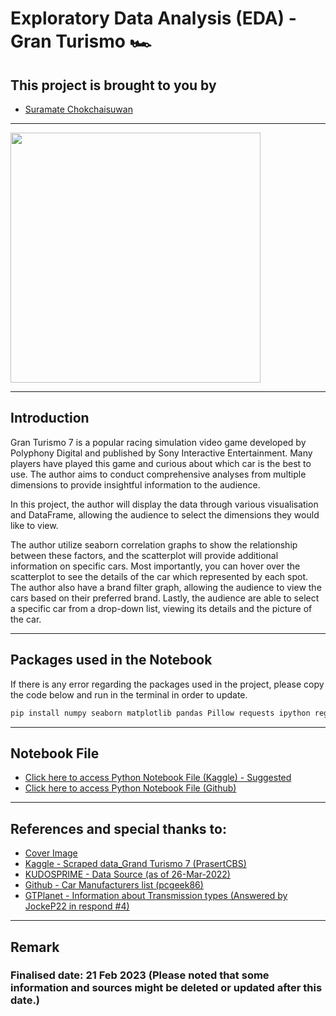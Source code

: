 # Exploratory Data Analysis (EDA) - Gran Turismo 🏎️
## This project is brought to you by 
* [Suramate Chokchaisuwan](https://github.com/sc-matthew)
---

<img src="https://wallpaperaccess.com/full/4602804.jpg" weight="800" height="400">

---
## Introduction
Gran Turismo 7 is a popular racing simulation video game developed by Polyphony Digital and published by Sony Interactive Entertainment. Many players have played this game and curious about which car is the best to use. The author aims to conduct comprehensive analyses from multiple dimensions to provide insightful information to the audience.

In this project, the author will display the data through various visualisation and DataFrame, allowing the audience to select the dimensions they would like to view. 
    
The author utilize seaborn correlation graphs to show the relationship between these factors, and the scatterplot will provide additional information on specific cars. Most importantly, you can hover over the scatterplot to see the details of the car which represented by each spot. The author also have a brand filter graph, allowing the audience to view the cars based on their preferred brand. Lastly, the audience are able to select a specific car from a drop-down list, viewing its details and the picture of the car.

---
## Packages used in the Notebook
If there is any error regarding the packages used in the project, please copy the code below and run in the terminal in order to update.

```sh
pip install numpy seaborn matplotlib pandas Pillow requests ipython regex plotly-express
```
---
## Notebook File

* [Click here to access Python Notebook File (Kaggle) - Suggested](https://www.kaggle.com/code/suramatec/6341232926-eda-gran-turismo)
* [Click here to access Python Notebook File (Github)](https://github.com/sc-matthew/EDA_Gran-Turismo/blob/main/eda_grand_turismo.ipynb)

---
## References and special thanks to:
* [Cover Image](https://wallpaperaccess.com/full/4602804.jpg)
* [Kaggle - Scraped data_Grand Turismo 7 (PrasertCBS)](https://www.kaggle.com/datasets/prasertk/gran-turismo-7-car-list)
* [KUDOSPRIME - Data Source (as of 26-Mar-2022)](https://www.kudosprime.com/gt7/carlist.php)
* [Github - Car Manufacturers list (pcgeek86)](https://gist.github.com/pcgeek86/78f4cad29dd16961ceeeee654127a0db)
* [GTPlanet - Information about Transmission types (Answered by JockeP22 in respond #4)](https://www.gtplanet.net/forum/threads/ff-fr-mr.327739/)

---
## Remark
### Finalised date: 21 Feb 2023 (Please noted that some information and sources might be deleted or updated after this date.)
